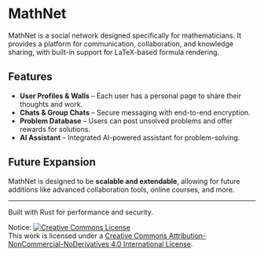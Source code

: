 # MathNet

MathNet is a social network designed specifically for mathematicians. It provides a platform for communication, collaboration, and knowledge sharing, with built-in support for LaTeX-based formula rendering.

## Features

- **User Profiles & Walls** – Each user has a personal page to share their thoughts and work.
- **Chats & Group Chats** – Secure messaging with end-to-end encryption.
- **Problem Database** – Users can post unsolved problems and offer rewards for solutions.
- **AI Assistant** – Integrated AI-powered assistant for problem-solving.

## Future Expansion

MathNet is designed to be **scalable and extendable**, allowing for future additions like advanced collaboration tools, online courses, and more.

---

Built with Rust for performance and security.

Notice:
<a rel="license" href="http://creativecommons.org/licenses/by-nc-nd/4.0/"><img alt="Creative Commons License" style="border-width:0" src="https://i.creativecommons.org/l/by-nc-nd/4.0/88x31.png" /></a><br />This work is licensed under a <a rel="license" href="http://creativecommons.org/licenses/by-nc-nd/4.0/">Creative Commons Attribution-NonCommercial-NoDerivatives 4.0 International License</a>.
